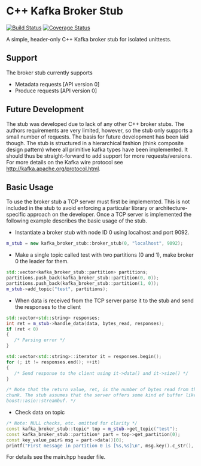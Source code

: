 # C++ Kafka Broker Stub
[![Build Status](https://travis-ci.org/Wramberg/kafkabrokerstub.svg?branch=master)](https://travis-ci.org/Wramberg/kafkabrokerstub)
[![Coverage Status](https://coveralls.io/repos/github/Wramberg/kafkabrokerstub/badge.svg?branch=master)](https://coveralls.io/github/Wramberg/kafkabrokerstub?branch=master)

A simple, header-only C++ Kafka broker stub for isolated unittests.

## Support
The broker stub currently supports
- Metadata requests [API version 0]
- Produce requests [API version 0]

## Future Development
The stub was developed due to lack of any other C++ broker stubs. The authors requirements are very limited, however, so the stub only supports a small number of requests. The basis for future development has been laid though. The stub is structured in a hierarchical fashion (think composite design pattern) where all primitive kafka types have been implemented. It should thus be straight-forward to add support for more requests/versions. For more details on the Kafka wire protocol see http://kafka.apache.org/protocol.html.

## Basic Usage
To use the broker stub a TCP server must first be implemented. This is not included in the stub to avoid enforcing a particular library or architecture-specific approach on the developer. Once a TCP server is implemented the following example describes the basic usage of the stub.

* Instantiate a broker stub with node ID 0 using localhost and port 9092.

```c++
m_stub = new kafka_broker_stub::broker_stub(0, "localhost", 9092);
```

* Make a single topic called test with two partitions (0 and 1), make broker 0 the leader for them.

```c++
std::vector<kafka_broker_stub::partition> partitions;
partitions.push_back(kafka_broker_stub::partition(0, 0));
partitions.push_back(kafka_broker_stub::partition(1, 0));
m_stub->add_topic("test", partitions);
```

* When data is received from the TCP server parse it to the stub and send the responses to the client

```c++
std::vector<std::string> responses;
int ret = m_stub->handle_data(data, bytes_read, responses);
if (ret < 0)
{
   /* Parsing error */
}

std::vector<std::string>::iterator it = responses.begin();
for (; it != responses.end(); ++it)
{
   /* Send response to the client using it->data() and it->size() */
}

/* Note that the return value, ret, is the number of bytes read from the input
chunk. The stub assumes that the server offers some kind of buffer like e.g. a
boost::asio::streambuf. */
```

* Check data on topic

```c++
/* Note: NULL checks, etc. omitted for clarity */
const kafka_broker_stub::topic* top = m_stub->get_topic("test");
const kafka_broker_stub::partition* part = top->get_partition(0);
const key_value_pair& msg = part->data()[0];
printf("First message in partition 0 is [%s,%s]\n", msg.key().c_str(), msg.data().c_str());

```

For details see the main.hpp header file.
